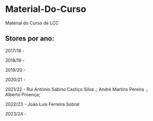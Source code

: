 # Material-Do-Curso
Material do Curso de LCC

## Stores por ano:

2017/18 -

2018/19 - 

2019/20 -

2020/21 -

2021/22 - Rui António Sabino Castiço Silva .; André Martins Pereira .; Alberto Proença;

2022/23 - João Luís Ferreira Sobral

2023/24 -
